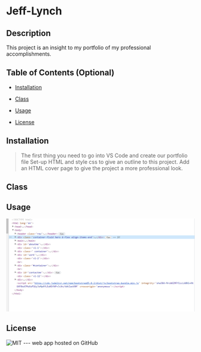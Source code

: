 # Jeff-Lynch



## Description

This project is an insight to my portfolio of my professional accomplishments.



## Table of Contents (Optional)

- [Installation](#installation)

- [Class](#class)

- [Usage](#usage)

- [License](#license)


## Installation

>The first thing you need to go into VS Code and create our portfolio file
>Set-up HTML and style css to give an outline to this project.
>Add an HTML cover page to give the project a more professional look.


## Class

## Usage

![HTML](./Assets/images/Capture3.PNG)



## License

![MIT](https://img.shields.io/badge/license-MIT-brightgreen)
--- web app hosted on GitHub